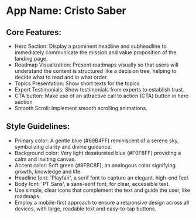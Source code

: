 # **App Name**: Cristo Saber

## Core Features:

- Hero Section: Display a prominent headline and subheadline to immediately communicate the mission and value proposition of the landing page.
- Roadmap Visualization: Present roadmaps visually so that users will understand the content is structured like a decision tree, helping to decide what to read and in what order.
- Topics Presentation: Show short texts for the topics
- Expert Testimonials: Show testimonials from experts to establish trust.
- CTA button: Make use of an attractive call to action (CTA) button in hero section
- Smooth Scroll: Implement smooth scrolling animations.

## Style Guidelines:

- Primary color: A gentle blue (#69B4FF) reminiscent of a serene sky, symbolizing clarity and divine guidance.
- Background color: Very light desaturated blue (#F0F8FF) providing a calm and inviting canvas.
- Accent color: Soft green (#8FBC8F), an analogous color signifying growth, knowledge and life.
- Headline font: 'Playfair', a serif font to capture an elegant, high-end feel.
- Body font: 'PT Sans', a sans-serif font, for clear, accessible text.
- Use simple, clear icons that complement the text and guide the user, like roadmaps.
- Employ a mobile-first approach to ensure a responsive design across all devices, with large, readable text and easy-to-tap buttons.